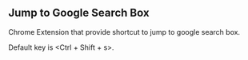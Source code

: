 ## Jump to Google Search Box

Chrome Extension that provide shortcut to jump to google search box. 

Default key is <Ctrl + Shift + s>.
